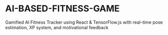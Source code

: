 # AI-BASED-FITNESS-GAME
Gamified AI Fitness Tracker using React &amp; TensorFlow.js with real-time pose estimation, XP system, and motivational feedback
